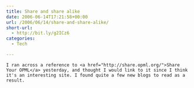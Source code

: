 ```yaml
---
title: Share and share alike
date: 2006-06-14T17:21:58+00:00
url: /2006/06/14/share-and-share-alike/
short-url:
  - http://bit.ly/g2ICz6
categories:
  - Tech

---
```

<div class='microid-mailto+http:sha1:032e82f7cc17d87bd02f34701f91fc31acadf7c6'>
  
    I ran across a reference to <a href="http://share.opml.org/">Share Your OPML</a> yesterday, and thought I would link to it since I think it's an interesting site. I found quite a few new blogs to read as a result.
  
